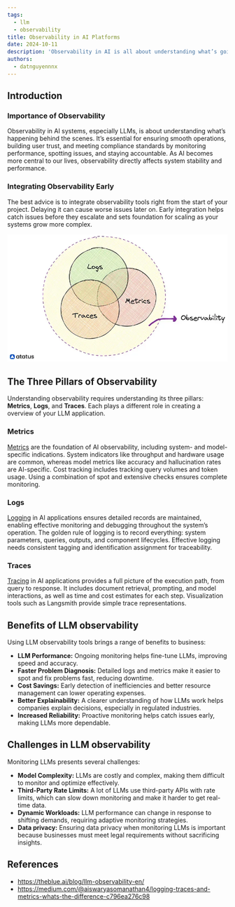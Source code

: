 ```yaml
---
tags:
  - llm
  - observability
title: Observability in AI Platforms
date: 2024-10-11
description: 'Observability in AI is all about understanding what’s going on inside complex systems. It gives you the tools - logs, metrics, and traces - to monitor, troubleshoot, and optimize how AI models and services run.'
authors:
  - datnguyennnx
---
```


## Introduction

### Importance of Observability

Observability in AI systems, especially LLMs, is about understanding what’s happening behind the scenes. It’s essential for ensuring smooth operations, building user trust, and meeting compliance standards by monitoring performance, spotting issues, and staying accountable. As AI becomes more central to our lives, observability directly affects system stability and performance.

### Integrating Observability Early

The best advice is to integrate observability tools right from the start of your project. Delaying it can cause worse issues later on. Early integration helps catch issues before they escalate and sets foundation for scaling as your systems grow more complex. 

![Three pillars in Observability](assets/observability-circle.webp)

## The Three Pillars of Observability

Understanding observability requires understanding its three pillars: **Metrics**, **Logs**, and **Traces**. Each plays a different role in creating a overview of your LLM application.

### Metrics

[Metrics](metric-pillar.md) are the foundation of AI observability, including system- and model-specific indications. System indicators like throughput and hardware usage are common, whereas model metrics like accuracy and hallucination rates are AI-specific. Cost tracking includes tracking query volumes and token usage. Using a combination of spot and extensive checks ensures complete monitoring.

### Logs

[Logging](logs-pillar.md) in AI applications ensures detailed records are maintained, enabling effective monitoring and debugging throughout the system’s operation. The golden rule of logging is to record everything: system parameters, queries, outputs, and component lifecycles. Effective logging needs consistent tagging and identification assignment for traceability.

### Traces

[Tracing](race-pillar.md) in AI applications provides a full picture of the execution path, from query to response. It includes document retrieval, prompting, and model interactions, as well as time and cost estimates for each step. Visualization tools such as Langsmith provide simple trace representations.

## Benefits of LLM observability

Using LLM observability tools brings a range of benefits to business:

- **LLM Performance:** Ongoing monitoring helps fine-tune LLMs, improving speed and accuracy.
- **Faster Problem Diagnosis:** Detailed logs and metrics make it easier to spot and fix problems fast, reducing downtime.
- **Cost Savings:** Early detection of inefficiencies and better resource management can lower operating expenses.
- **Better Explainability:** A clearer understanding of how LLMs work helps companies explain decisions, especially in regulated industries.
- **Increased Reliability:** Proactive monitoring helps catch issues early, making LLMs more dependable.

## Challenges in LLM observability

Monitoring LLMs presents several challenges:

- **Model Complexity:** LLMs are costly and complex, making them difficult to monitor and optimize effectively.
- **Third-Party Rate Limits:** A lot of LLMs use third-party APIs with rate limits, which can slow down monitoring and make it harder to get real-time data.
- **Dynamic Workloads:** LLM performance can change in response to shifting demands, requiring adaptive monitoring strategies.
- **Data privacy:** Ensuring data privacy when monitoring LLMs is important because businesses must meet legal requirements without sacrificing insights.

## References

- https://theblue.ai/blog/llm-observability-en/
- https://medium.com/@aiswaryasomanathan4/logging-traces-and-metrics-whats-the-difference-c796ea276c98